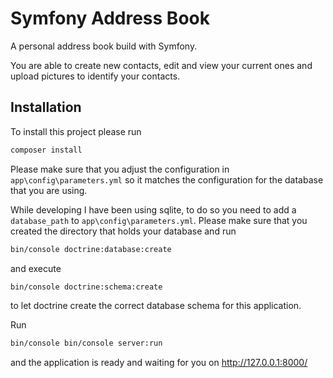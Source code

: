 # Symfony Address Book
A personal address book build with Symfony.

You are able to create new contacts, edit and view your current ones and upload pictures to identify your contacts.

## Installation
To install this project please run
```bash
composer install
```

Please make sure that you adjust the configuration in
`app\config\parameters.yml` so it matches the configuration for the database that you are using.

While developing I have been using sqlite, to do so you need to add a `database_path` to `app\config\parameters.yml`. Please make sure that you created the directory that holds your database and run
```bash
bin/console doctrine:database:create
```

and execute
```bash
bin/console doctrine:schema:create
```
to let doctrine create the correct database schema for this application.

Run
```bash
bin/console bin/console server:run
```

and the application is ready and waiting for you on http://127.0.0.1:8000/